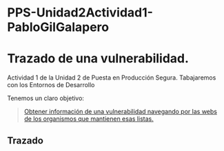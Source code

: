 # PPS-Unidad2Actividad1-PabloGilGalapero

# Trazado de una vulnerabilidad.
Actividad 1 de la Unidad 2 de Puesta en Producción Segura. Tabajaremos con los Entornos de Desarrollo

Tenemos un claro objetivo:

> [Obtener información de una vulnerabilidad navegando por las webs de los organismos que mantienen esas listas.](#Trazado)

## Trazado
